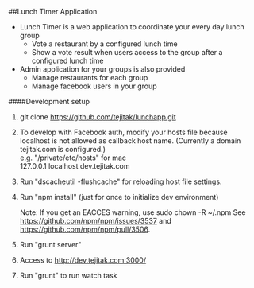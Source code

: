 ##Lunch Timer Application
 * Lunch Timer is a web application to coordinate your every day lunch group
   * Vote a restaurant by a configured lunch time
   * Show a vote result when users access to the group after a configured lunch time
 * Admin application for your groups is also provided
   * Manage restaurants for each group
   * Manage facebook users in your group


####Development setup

1. git clone https://github.com/tejitak/lunchapp.git

2. To develop with Facebook auth, modify your hosts file because localhost is not allowed as callback host name. (Currently a domain tejitak.com is configured.)  
e.g. "/private/etc/hosts" for mac  
127.0.0.1       localhost dev.tejitak.com

3. Run "dscacheutil -flushcache" for reloading host file settings.

4. Run "npm install" (just for once to initialize dev environment)
  
    Note: If you get an EACCES warning, use sudo chown -R <username> ~/.npm
    See https://github.com/npm/npm/issues/3537 and https://github.com/npm/npm/pull/3506.

5. Run "grunt server"

6. Access to http://dev.tejitak.com:3000/

7. Run "grunt" to run watch task
